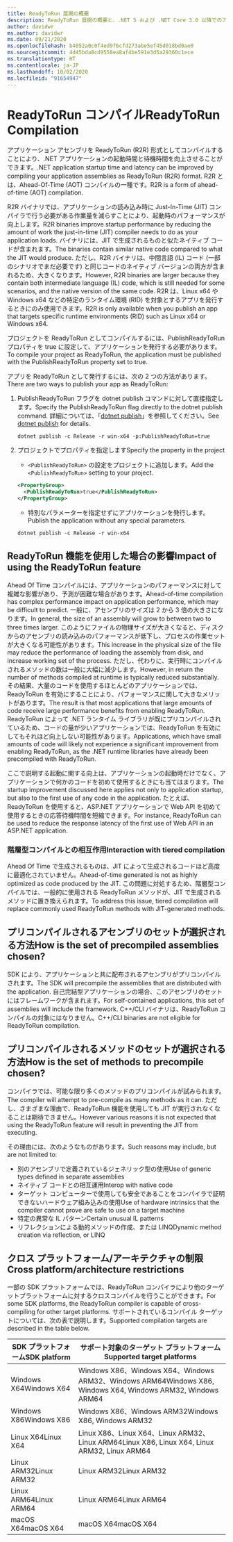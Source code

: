 ```yaml
---
title: ReadyToRun 展開の概要
description: ReadyToRun 展開の概要と、.NET 5 および .NET Core 3.0 以降でのアプリの発行の一部としてその使用を検討する必要がある理由について説明します。
author: davidwr
ms.author: davidwr
ms.date: 09/21/2020
ms.openlocfilehash: b4052a0c0f4ed9f6cfd273abe5ef45d018bd0ae0
ms.sourcegitcommit: 4d45bda8cd9558ea8af4be591e3d5a29360c1ece
ms.translationtype: HT
ms.contentlocale: ja-JP
ms.lasthandoff: 10/02/2020
ms.locfileid: "91654947"
---
```

# <a name="readytorun-compilation"></a><span data-ttu-id="12f89-103">ReadyToRun コンパイル</span><span class="sxs-lookup"><span data-stu-id="12f89-103">ReadyToRun Compilation</span></span>

<span data-ttu-id="12f89-104">アプリケーション アセンブリを ReadyToRun (R2R) 形式としてコンパイルすることにより、.NET アプリケーションの起動時間と待機時間を向上させることができます。</span><span class="sxs-lookup"><span data-stu-id="12f89-104">.NET application startup time and latency can be improved by compiling your application assemblies as ReadyToRun (R2R) format.</span></span> <span data-ttu-id="12f89-105">R2R とは、Ahead-Of-Time (AOT) コンパイルの一種です。</span><span class="sxs-lookup"><span data-stu-id="12f89-105">R2R is a form of ahead-of-time (AOT) compilation.</span></span>

<span data-ttu-id="12f89-106">R2R バイナリでは、アプリケーションの読み込み時に Just-In-Time (JIT) コンパイラで行う必要がある作業量を減らすことにより、起動時のパフォーマンスが向上します。</span><span class="sxs-lookup"><span data-stu-id="12f89-106">R2R binaries improve startup performance by reducing the amount of work the just-in-time (JIT) compiler needs to do as your application loads.</span></span> <span data-ttu-id="12f89-107">バイナリには、JIT で生成されるものと似たネイティブ コードが含まれます。</span><span class="sxs-lookup"><span data-stu-id="12f89-107">The binaries contain similar native code compared to what the JIT would produce.</span></span> <span data-ttu-id="12f89-108">ただし、R2R バイナリは、中間言語 (IL) コード (一部のシナリオでまだ必要です) と同じコードのネイティブ バージョンの両方が含まれるため、大きくなります。</span><span class="sxs-lookup"><span data-stu-id="12f89-108">However, R2R binaries are larger because they contain both intermediate language (IL) code, which is still needed for some scenarios, and the native version of the same code.</span></span> <span data-ttu-id="12f89-109">R2R は、Linux x64 や Windows x64 などの特定のランタイム環境 (RID) を対象とするアプリを発行するときにのみ使用できます。</span><span class="sxs-lookup"><span data-stu-id="12f89-109">R2R is only available when you publish an app that targets specific runtime environments (RID) such as Linux x64 or Windows x64.</span></span>

<span data-ttu-id="12f89-110">プロジェクトを ReadyToRun としてコンパイルするには、PublishReadyToRun プロパティを true に設定して、アプリケーションを発行する必要があります。</span><span class="sxs-lookup"><span data-stu-id="12f89-110">To compile your project as ReadyToRun, the application must be published with the PublishReadyToRun property set to true.</span></span>

<span data-ttu-id="12f89-111">アプリを ReadyToRun として発行するには、次の 2 つの方法があります。</span><span class="sxs-lookup"><span data-stu-id="12f89-111">There are two ways to publish your app as ReadyToRun:</span></span>

01. <span data-ttu-id="12f89-112">PublishReadyToRun フラグを dotnet publish コマンドに対して直接指定します。</span><span class="sxs-lookup"><span data-stu-id="12f89-112">Specify the PublishReadyToRun flag directly to the dotnet publish command.</span></span> <span data-ttu-id="12f89-113">詳細については、「[dotnet publish](../tools/dotnet-publish.md)」を参照してください。</span><span class="sxs-lookup"><span data-stu-id="12f89-113">See [dotnet publish](../tools/dotnet-publish.md) for details.</span></span>

    ```dotnetcli
    dotnet publish -c Release -r win-x64 -p:PublishReadyToRun=true
    ```

02. <span data-ttu-id="12f89-114">プロジェクトでプロパティを指定します</span><span class="sxs-lookup"><span data-stu-id="12f89-114">Specify the property in the project</span></span>

    - <span data-ttu-id="12f89-115">`<PublishReadyToRun>` の設定をプロジェクトに追加します。</span><span class="sxs-lookup"><span data-stu-id="12f89-115">Add the `<PublishReadyToRun>` setting to your project.</span></span>

    ```xml
    <PropertyGroup>
      <PublishReadyToRun>true</PublishReadyToRun>
    </PropertyGroup>
    ```

    - <span data-ttu-id="12f89-116">特別なパラメーターを指定せずにアプリケーションを発行します。</span><span class="sxs-lookup"><span data-stu-id="12f89-116">Publish the application without any special parameters.</span></span>

    ```dotnetcli
    dotnet publish -c Release -r win-x64
    ```

## <a name="impact-of-using-the-readytorun-feature"></a><span data-ttu-id="12f89-117">ReadyToRun 機能を使用した場合の影響</span><span class="sxs-lookup"><span data-stu-id="12f89-117">Impact of using the ReadyToRun feature</span></span>

<span data-ttu-id="12f89-118">Ahead Of Time コンパイルには、アプリケーションのパフォーマンスに対して複雑な影響があり、予測が困難な場合があります。</span><span class="sxs-lookup"><span data-stu-id="12f89-118">Ahead-of-time compilation has complex performance impact on application performance, which may be difficult to predict.</span></span> <span data-ttu-id="12f89-119">一般に、アセンブリのサイズは 2 から 3 倍の大きさになります。</span><span class="sxs-lookup"><span data-stu-id="12f89-119">In general, the size of an assembly will grow to between two to three times larger.</span></span> <span data-ttu-id="12f89-120">このようにファイルの物理サイズが大きくなると、ディスクからのアセンブリの読み込みのパフォーマンスが低下し、プロセスの作業セットが大きくなる可能性があります。</span><span class="sxs-lookup"><span data-stu-id="12f89-120">This increase in the physical size of the file may reduce the performance of loading the assembly from disk, and increase working set of the process.</span></span> <span data-ttu-id="12f89-121">ただし、代わりに、実行時にコンパイルされるメソッドの数は一般に大幅に減少します。</span><span class="sxs-lookup"><span data-stu-id="12f89-121">However, in return the number of methods compiled at runtime is typically reduced substantially.</span></span> <span data-ttu-id="12f89-122">その結果、大量のコードを使用するほとんどのアプリケーションでは、ReadyToRun を有効にすることにより、パフォーマンスに関して大きなメリットがあります。</span><span class="sxs-lookup"><span data-stu-id="12f89-122">The result is that most applications that large amounts of code receive large performance benefits from enabling ReadyToRun.</span></span> <span data-ttu-id="12f89-123">ReadyToRun によって .NET ランタイム ライブラリが既にプリコンパイルされているため、コードの量が少いアプリケーションでは、ReadyToRun を有効にしてもそれほど向上しない可能性があります。</span><span class="sxs-lookup"><span data-stu-id="12f89-123">Applications, which have small amounts of code will likely not experience a significant improvement from enabling ReadyToRun, as the .NET runtime libraries have already been precompiled with ReadyToRun.</span></span>

<span data-ttu-id="12f89-124">ここで説明する起動に関する向上は、アプリケーションの起動時だけでなく、アプリケーションで何かのコードを初めて使用するときにも当てはまります。</span><span class="sxs-lookup"><span data-stu-id="12f89-124">The startup improvement discussed here applies not only to application startup, but also to the first use of any code in the application.</span></span> <span data-ttu-id="12f89-125">たとえば、ReadyToRun を使用すると、ASP.NET アプリケーションで Web API を初めて使用するときの応答待機時間を短縮できます。</span><span class="sxs-lookup"><span data-stu-id="12f89-125">For instance, ReadyToRun can be used to reduce the response latency of the first use  of Web API in an ASP.NET application.</span></span>

### <a name="interaction-with-tiered-compilation"></a><span data-ttu-id="12f89-126">階層型コンパイルとの相互作用</span><span class="sxs-lookup"><span data-stu-id="12f89-126">Interaction with tiered compilation</span></span>

<span data-ttu-id="12f89-127">Ahead Of Time で生成されるものは、JIT によって生成されるコードほど高度に最適化されていません。</span><span class="sxs-lookup"><span data-stu-id="12f89-127">Ahead-of-time generated is not as highly optimized as code produced by the JIT.</span></span> <span data-ttu-id="12f89-128">この問題に対処するため、階層型コンパイルでは、一般的に使用される ReadyToRun メソッドが、JIT で生成されるメソッドに置き換えられます。</span><span class="sxs-lookup"><span data-stu-id="12f89-128">To address this issue, tiered compilation will replace commonly used ReadyToRun methods with JIT-generated methods.</span></span>

## <a name="how-is-the-set-of-precompiled-assemblies-chosen"></a><span data-ttu-id="12f89-129">プリコンパイルされるアセンブリのセットが選択される方法</span><span class="sxs-lookup"><span data-stu-id="12f89-129">How is the set of precompiled assemblies chosen?</span></span>

<span data-ttu-id="12f89-130">SDK により、アプリケーションと共に配布されるアセンブリがプリコンパイルされます。</span><span class="sxs-lookup"><span data-stu-id="12f89-130">The SDK will precompile the assemblies that are distributed with the application.</span></span> <span data-ttu-id="12f89-131">自己完結型アプリケーションの場合、このアセンブリのセットにはフレームワークが含まれます。</span><span class="sxs-lookup"><span data-stu-id="12f89-131">For self-contained applications, this set of assemblies will include the framework.</span></span> <span data-ttu-id="12f89-132">C++/CLI バイナリは、ReadyToRun コンパイルの対象にはなりません。</span><span class="sxs-lookup"><span data-stu-id="12f89-132">C++/CLI binaries are not eligible for ReadyToRun compilation.</span></span>

## <a name="how-is-the-set-of-methods-to-precompile-chosen"></a><span data-ttu-id="12f89-133">プリコンパイルされるメソッドのセットが選択される方法</span><span class="sxs-lookup"><span data-stu-id="12f89-133">How is the set of methods to precompile chosen?</span></span>

<span data-ttu-id="12f89-134">コンパイラでは、可能な限り多くのメソッドのプリコンパイルが試みられます。</span><span class="sxs-lookup"><span data-stu-id="12f89-134">The compiler will attempt to pre-compile as many methods as it can.</span></span> <span data-ttu-id="12f89-135">ただし、さまざまな理由で、ReadyToRun 機能を使用しても JIT が実行されなくなることは期待できません。</span><span class="sxs-lookup"><span data-stu-id="12f89-135">However various reasons it is not expected that using the ReadyToRun feature will result in preventing the JIT from executing.</span></span>

<span data-ttu-id="12f89-136">その理由には、次のようなものがあります。</span><span class="sxs-lookup"><span data-stu-id="12f89-136">Such reasons may include, but are not limited to:</span></span>

- <span data-ttu-id="12f89-137">別のアセンブリで定義されているジェネリック型の使用</span><span class="sxs-lookup"><span data-stu-id="12f89-137">Use of generic types defined in separate assemblies</span></span>
- <span data-ttu-id="12f89-138">ネイティブ コードとの相互運用</span><span class="sxs-lookup"><span data-stu-id="12f89-138">Interop with native code</span></span>
- <span data-ttu-id="12f89-139">ターゲット コンピューターで使用しても安全であることをコンパイラで証明できないハードウェア組み込みの使用</span><span class="sxs-lookup"><span data-stu-id="12f89-139">Use of hardware intrinsics that the compiler cannot prove are safe to use on a target machine</span></span>
- <span data-ttu-id="12f89-140">特定の異常な IL パターン</span><span class="sxs-lookup"><span data-stu-id="12f89-140">Certain unusual IL patterns</span></span>
- <span data-ttu-id="12f89-141">リフレクションによる動的メソッドの作成、または LINQ</span><span class="sxs-lookup"><span data-stu-id="12f89-141">Dynamic method creation via reflection, or LINQ</span></span>

## <a name="cross-platformarchitecture-restrictions"></a><span data-ttu-id="12f89-142">クロス プラットフォーム/アーキテクチャの制限</span><span class="sxs-lookup"><span data-stu-id="12f89-142">Cross platform/architecture restrictions</span></span>

<span data-ttu-id="12f89-143">一部の SDK プラットフォームでは、ReadyToRun コンパイラにより他のターゲットプラットフォームに対するクロスコンパイルを行うことができます。</span><span class="sxs-lookup"><span data-stu-id="12f89-143">For some SDK platforms, the ReadyToRun compiler is capable of cross-compiling for other target platforms.</span></span> <span data-ttu-id="12f89-144">サポートされているコンパイル ターゲットについては、次の表で説明します。</span><span class="sxs-lookup"><span data-stu-id="12f89-144">Supported compilation targets are described in the table below.</span></span>

| <span data-ttu-id="12f89-145">SDK プラットフォーム</span><span class="sxs-lookup"><span data-stu-id="12f89-145">SDK platform</span></span> | <span data-ttu-id="12f89-146">サポート対象のターゲット プラットフォーム</span><span class="sxs-lookup"><span data-stu-id="12f89-146">Supported target platforms</span></span> |
| ------------ | --------------------------- |
| <span data-ttu-id="12f89-147">Windows X64</span><span class="sxs-lookup"><span data-stu-id="12f89-147">Windows X64</span></span>  | <span data-ttu-id="12f89-148">Windows X86、Windows X64、Windows ARM32、Windows ARM64</span><span class="sxs-lookup"><span data-stu-id="12f89-148">Windows X86, Windows X64, Windows ARM32, Windows ARM64</span></span> |
| <span data-ttu-id="12f89-149">Windows X86</span><span class="sxs-lookup"><span data-stu-id="12f89-149">Windows X86</span></span>  | <span data-ttu-id="12f89-150">Windows X86、Windows ARM32</span><span class="sxs-lookup"><span data-stu-id="12f89-150">Windows X86, Windows ARM32</span></span> |
| <span data-ttu-id="12f89-151">Linux X64</span><span class="sxs-lookup"><span data-stu-id="12f89-151">Linux X64</span></span>    | <span data-ttu-id="12f89-152">Linux X86、Linux X64、Linux ARM32、Linux ARM64</span><span class="sxs-lookup"><span data-stu-id="12f89-152">Linux X86, Linux X64, Linux ARM32, Linux ARM64</span></span> |
| <span data-ttu-id="12f89-153">Linux ARM32</span><span class="sxs-lookup"><span data-stu-id="12f89-153">Linux ARM32</span></span>  | <span data-ttu-id="12f89-154">Linux ARM32</span><span class="sxs-lookup"><span data-stu-id="12f89-154">Linux ARM32</span></span> |
| <span data-ttu-id="12f89-155">Linux ARM64</span><span class="sxs-lookup"><span data-stu-id="12f89-155">Linux ARM64</span></span>  | <span data-ttu-id="12f89-156">Linux ARM64</span><span class="sxs-lookup"><span data-stu-id="12f89-156">Linux ARM64</span></span> |
| <span data-ttu-id="12f89-157">macOS X64</span><span class="sxs-lookup"><span data-stu-id="12f89-157">macOS X64</span></span>    | <span data-ttu-id="12f89-158">macOS X64</span><span class="sxs-lookup"><span data-stu-id="12f89-158">macOS X64</span></span> |
